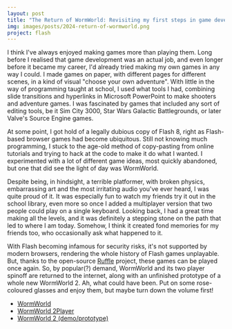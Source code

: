 ```yaml
---
layout: post
title: "The Return of WormWorld: Revisiting my first steps in game development"
img: images/posts/2024-return-of-wormworld.png
project: flash
---
```


I think I've always enjoyed making games more than playing them. Long before I realised 
that game development was an actual job, and even longer before it became my career, I'd
already tried making my own games in any way I could. I made games on paper, with different
pages for different scenes, in a kind of visual "choose your own adventure". With little
in the way of programming taught at school, I used what tools I had, combining slide transitions
and hyperlinks in Microsoft PowerPoint to make shooters and adventure games. I was fascinated
by games that included any sort of editing tools, be it Sim City 3000, Star Wars Galactic Battlegrounds,
or later Valve's Source Engine games.

At some point, I got hold of a legally dubious copy of Flash 8, right as Flash-based browser games had become
ubiquitous. Still not knowing much programming, I stuck to the age-old method
of copy-pasting from online tutorials and trying to hack at the code to make it do what I wanted.
I experimented with a lot of different game ideas, most quickly abandoned, but one that did 
see the light of day was WormWorld.

Despite being, in hindsight, a terrible platformer, with broken physics, embarrassing art
and the most irritating audio you've ever heard, I was quite proud of it. It was especially
fun to watch my friends try it out in the school library, even more so once I added
a multiplayer version that two people could play on a single keyboard. Looking back, I had
a great time making all the levels, and it was definitely a stepping stone on the path that
led to where I am today. Somehow, I think it created fond memories for my friends too, who
occasionally ask what happened to it.

With Flash becoming infamous for security risks, it's not supported by modern browsers, rendering 
the whole history of Flash games unplayable. But, thanks to the open-source [Ruffle](https://ruffle.rs/)
project, these games can be played once again. So, by popular(?) demand, WormWorld and its
two player spinoff are returned to the internet, along with an unfinished prototype of a whole
new WormWorld 2. Ah, what could have been. Put on some rose-coloured glasses and enjoy them, but maybe
turn down the volume first!

- [WormWorld](/apps/wormworld/)
- [WormWorld 2Player](/apps/wormworld2player/)
- [WormWorld 2 (demo/prototype)](/apps/wormworld2/)
